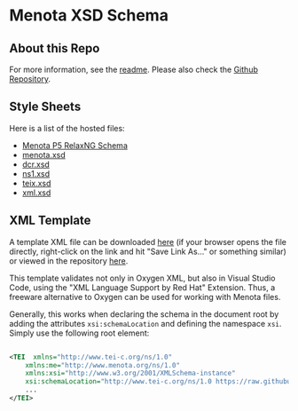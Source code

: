 # Menota XSD Schema
## About this Repo
For more information, see the [readme](README.md). Please also check the [Github Repository](https://github.com/BalduinLandolt/menota-xsd-schema).

## Style Sheets

Here is a list of the hosted files:

- [Menota P5 RelaxNG Schema](https://raw.githubusercontent.com/BalduinLandolt/menota-xsd-schema/master/menotaP5.rng)
- [menota.xsd](https://raw.githubusercontent.com/BalduinLandolt/menota-xsd-schema/master/menota.xsd)
- [dcr.xsd](https://raw.githubusercontent.com/BalduinLandolt/menota-xsd-schema/master/dcr.xsd)
- [ns1.xsd](https://raw.githubusercontent.com/BalduinLandolt/menota-xsd-schema/master/ns1.xsd)
- [teix.xsd](https://raw.githubusercontent.com/BalduinLandolt/menota-xsd-schema/master/teix.xsd)
- [xml.xsd](https://raw.githubusercontent.com/BalduinLandolt/menota-xsd-schema/master/xml.xsd)

## XML Template

A template XML file can be downloaded [here](template.xml) (if your browser opens the file directly, right-click on the link and hit "Save Link As..." or something similar) or viewed in the repository [here](https://github.com/BalduinLandolt/menota-xsd-schema/blob/master/template.xml).

This template validates not only in Oxygen XML, but also in Visual Studio Code, using the "XML Language Support by Red Hat" Extension. Thus, a freeware alternative to Oxygen can be used for working with Menota files.

Generally, this works when declaring the schema in the document root by adding the attributes `xsi:schemaLocation` and defining the namespace `xsi`.  
Simply use the following root element:
```XML

<TEI  xmlns="http://www.tei-c.org/ns/1.0"
    xmlns:me="http://www.menota.org/ns/1.0"
    xmlns:xsi="http://www.w3.org/2001/XMLSchema-instance"
    xsi:schemaLocation="http://www.tei-c.org/ns/1.0 https://raw.githubusercontent.com/BalduinLandolt/menota-xsd-schema/master/menota.xsd">
    ...
</TEI>
```

